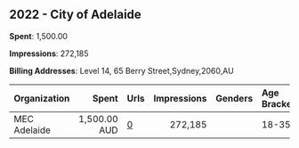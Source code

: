 ## 2022 - City of Adelaide 
**Spent**: 1,500.00

**Impressions**: 272,185

**Billing Addresses**: Level 14, 65 Berry Street,Sydney,2060,AU

|Organization|Spent|Urls|Impressions|Genders|Age Brackets|Country Codes|
|:---|---:|:---|---:|:---|:---|:---|
|MEC Adelaide|1,500.00 AUD|[0](https://www.snap.com/political-ads/asset/8636c4b37dc7959207e8d86af8dea431e8d9293b030602204de0646a06907c9f?mediaType=mp4)|272,185||18-35|australia|
